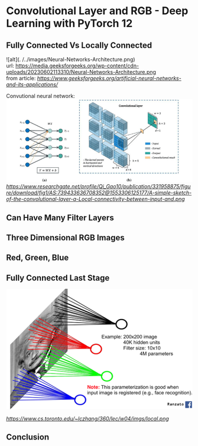 # Convolutional Layer and RGB - Deep Learning with PyTorch 12

## Fully Connected Vs Locally Connected

![alt](. /../images/Neural-Networks-Architecture.png)  
url: <https://media.geeksforgeeks.org/wp-content/cdn-uploads/20230602113310/Neural-Networks-Architecture.png>  
from article: *<https://www.geeksforgeeks.org/artificial-neural-networks-and-its-applications/>*

Convutional neural network:
![alt](./images/A-simple-sketch-of-the-convolutional-layer-a-Local-connectivity-between-input-and.png)
*<https://www.researchgate.net/profile/Qi_Gao10/publication/331958875/figure/download/fig1/AS:739433636708352@1553306125177/A-simple-sketch-of-the-convolutional-layer-a-Local-connectivity-between-input-and.png>*

## Can Have Many Filter Layers

## Three Dimensional RGB Images

## Red, Green, Blue

## Fully Connected Last Stage

![](./images/local.png)

*<https://www.cs.toronto.edu/~lczhang/360/lec/w04/imgs/local.png>*

## Conclusion
